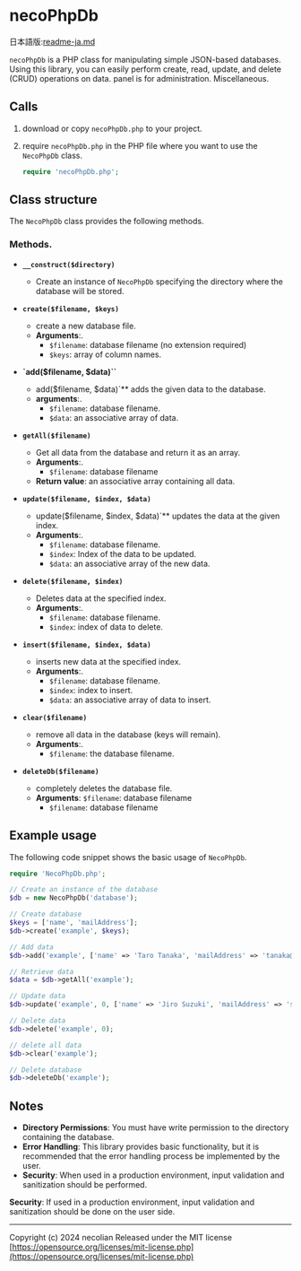 ﻿
# necoPhpDb

日本語版:[readme-ja.md](readme-ja.md)

`necoPhpDb` is a PHP class for manipulating simple JSON-based databases. Using this library, you can easily perform create, read, update, and delete (CRUD) operations on data. panel is for administration. Miscellaneous.

## Calls

1. download or copy `necoPhpDb.php` to your project.
2. require `necoPhpDb.php` in the PHP file where you want to use the `NecoPhpDb` class.

    ```php
    require 'necoPhpDb.php'; 
    ```

## Class structure

The `NecoPhpDb` class provides the following methods.

### Methods.

- **``__construct($directory)``**
    - Create an instance of `NecoPhpDb` specifying the directory where the database will be stored.

- **``create($filename, $keys)``**
    - create a new database file.
    - **Arguments**:.
        - `$filename`: database filename (no extension required)
        - `$keys`: array of column names.

- **`add($filename, $data)``**
    - add($filename, $data)`** adds the given data to the database.
    - **arguments**:.
        - `$filename`: database filename.
        - `$data`: an associative array of data.

- **``getAll($filename)``**
    - Get all data from the database and return it as an array.
    - **Arguments**:.
        - `$filename`: database filename
    - **Return value**: an associative array containing all data.

- **`update($filename, $index, $data)`**
    - update($filename, $index, $data)`** updates the data at the given index.
    - **Arguments**:.
        - `$filename`: database filename.
        - `$index`: Index of the data to be updated.
        - `$data`: an associative array of the new data.

- **`delete($filename, $index)`**
    - Deletes data at the specified index.
    - **Arguments**:.
        - `$filename`: database filename.
        - `$index`: index of data to delete.

- **`insert($filename, $index, $data)`**
    - inserts new data at the specified index.
    - **Arguments**:.
        - `$filename`: database filename.
        - `$index`: index to insert.
        - `$data`: an associative array of data to insert.

- **`clear($filename)`**
    - remove all data in the database (keys will remain).
    - **Arguments**:.
        - `$filename`: the database filename.

- **`deleteDb($filename)`**
    - completely deletes the database file.
    - **Arguments**: ``$filename``: database filename
        - `$filename`: database filename

## Example usage

The following code snippet shows the basic usage of `NecoPhpDb`.

```php
require 'NecoPhpDb.php';

// Create an instance of the database
$db = new NecoPhpDb('database');

// Create database
$keys = ['name', 'mailAddress'];
$db->create('example', $keys);

// Add data
$db->add('example', ['name' => 'Taro Tanaka', 'mailAddress' => 'tanaka@example.com']);

// Retrieve data
$data = $db->getAll('example');

// Update data
$db->update('example', 0, ['name' => 'Jiro Suzuki', 'mailAddress' => 'suzuki@example.com']);

// Delete data
$db->delete('example', 0);

// delete all data
$db->clear('example');

// Delete database
$db->deleteDb('example');
```

## Notes

- **Directory Permissions**: You must have write permission to the directory containing the database.
- **Error Handling**: This library provides basic functionality, but it is recommended that the error handling process be implemented by the user.
- **Security**: When used in a production environment, input validation and sanitization should be performed.


**Security**: If used in a production environment, input validation and sanitization should be done on the user side.

------------------------------------
Copyright (c) 2024 necolian
Released under the MIT license
[https://opensource.org/licenses/mit-license.php](https://opensource.org/licenses/mit-license.php)
